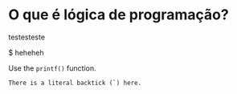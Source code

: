 # O que é lógica de programação?

testesteste

$ heheheh

Use the `printf()` function.

``There is a literal backtick (`) here.``

